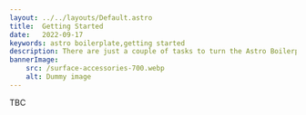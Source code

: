 ```yaml
---
layout: ../../layouts/Default.astro
title:  Getting Started
date:   2022-09-17
keywords: astro boilerplate,getting started
description: There are just a couple of tasks to turn the Astro Boilerplate into your own working website.
bannerImage:
    src: /surface-accessories-700.webp
    alt: Dummy image
---
```


TBC
